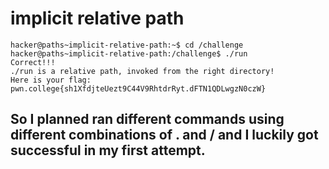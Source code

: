 # implicit relative path
    hacker@paths~implicit-relative-path:~$ cd /challenge
    hacker@paths~implicit-relative-path:/challenge$ ./run
    Correct!!!
    ./run is a relative path, invoked from the right directory!
    Here is your flag:
    pwn.college{sh1XfdjteUezt9C44V9RhtdrRyt.dFTN1QDLwgzN0czW}

## So I planned ran different commands using different combinations of . and / and I luckily got successful in my first attempt.

